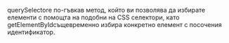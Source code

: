 querySelectorе по-гъвкав метод, който ви позволява да избирате елементи с помощта на подобни на CSS селектори, като getElementByIdсъщевременно избира конкретно елемент с посочения идентификатор.
